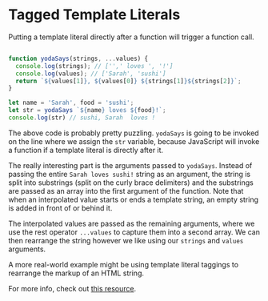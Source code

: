 # Tagged Template Literals

Putting a template literal directly after a function will trigger a function call.

```js

function yodaSays(strings, ...values) {
  console.log(strings); // ['',' loves ', '!']
  console.log(values); // ['Sarah', 'sushi']
  return `${values[1]}, ${values[0]} ${strings[1]}${strings[2]}`;
}

let name = 'Sarah', food = 'sushi';
let str = yodaSays `${name} loves ${food}!`;
console.log(str) // sushi, Sarah  loves !
```

The above code is probably pretty puzzling. `yodaSays` is going to be invoked on the line where we assign the `str` variable, because JavaScript will invoke a function if a template literal is directly after it.

The really interesting part is the arguments passed to `yodaSays`. Instead of passing the entire `Sarah loves sushi!` string as an argument, the string is split into substrings (split on the curly brace delimiters) and the substrings are passed as an array into the first argument of the function. Note that when an interpolated value starts or ends a template string, an empty string is added in front of or behind it.

 The interpolated values are passed as the remaining arguments, where we use the rest operator `...values` to capture them into a second array. We can then rearrange the string however we like using our `strings` and `values` arguments.

 A more real-world example might be using template literal taggings to rearrange the markup of an HTML string.

For more info, check out [this resource][mdn-literals].

[mdn-literals]: https://developer.mozilla.org/en-US/docs/Web/JavaScript/Reference/Template_literals
